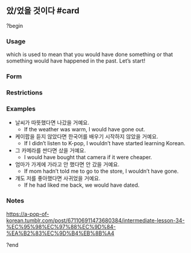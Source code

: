 ## 았/었을 것이다 #card
?begin
### Usage
which is used to mean that you would have done something or that something would have happened in the past. Let’s start!
### Form
### Restrictions
### Examples
- 날씨가 따뜻했다면 나갔을 거예요.
	- If the weather was warm, I would have gone out.
- 케이팝을 듣지 않았다면 한국어를 배우기 시작하지 않았을 거예요.
	- If I didn’t listen to K-pop, I wouldn’t have started learning Korean.
- 그 카메라를 싼다면 샀을 거예요.
	- I would have bought that camera if it were cheaper.
- 엄마가 가게에 가라고 안 했다면 안 갔을 거예요.
	- If mom hadn’t told me to go to the store, I wouldn’t have gone.
- 걔도 저를 좋아했다면 사귀었을 거예요.
	- If he had liked me back, we would have dated.
### Notes
https://a-pop-of-korean.tumblr.com/post/671106911473680384/intermediate-lesson-34-%EC%95%98%EC%97%88%EC%9D%84-%EA%B2%83%EC%9D%B4%EB%8B%A4
<!--SR:!2025-08-18,8,250-->
?end
